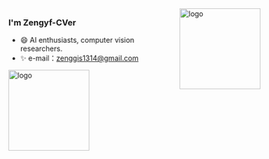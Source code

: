 <img src="https://github-readme-stats.vercel.app/api?username=zengyf-cver&show_icons=true" alt="logo" height="160" align="right" style="margin: 5px; margin-bottom: 20px;" />

### I'm Zengyf-CVer

- 😄 AI enthusiasts, computer vision researchers.
-  ✨ e-mail：zenggis1314@gmail.com

<img src="https://github-profile-trophy.vercel.app/?username=zengyf-cver&theme=flat&column=7" alt="logo" height="160" align="center" style="margin: auto; margin-bottom: 20px;" />

